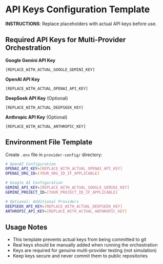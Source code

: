 # API Keys Configuration Template

**INSTRUCTIONS**: Replace placeholders with actual API keys before use.

## Required API Keys for Multi-Provider Orchestration

**Google Gemini API Key**
```
[REPLACE_WITH_ACTUAL_GOOGLE_GEMINI_KEY]
```

**OpenAI API Key**
```
[REPLACE_WITH_ACTUAL_OPENAI_API_KEY]
```

**DeepSeek API Key** (Optional)
```
[REPLACE_WITH_ACTUAL_DEEPSEEK_KEY]
```

**Anthropic API Key** (Optional)
```
[REPLACE_WITH_ACTUAL_ANTHROPIC_KEY]
```

## Environment File Template

Create `.env` file in `provider-config/` directory:

```bash
# OpenAI Configuration
OPENAI_API_KEY=[REPLACE_WITH_ACTUAL_OPENAI_API_KEY]
OPENAI_ORG_ID=[YOUR_ORG_ID_IF_APPLICABLE]

# Google AI Configuration  
GEMINI_API_KEY=[REPLACE_WITH_ACTUAL_GOOGLE_GEMINI_KEY]
GEMINI_PROJECT_ID=[YOUR_PROJECT_ID_IF_APPLICABLE]

# Optional: Additional Providers
DEEPSEEK_API_KEY=[REPLACE_WITH_ACTUAL_DEEPSEEK_KEY]
ANTHROPIC_API_KEY=[REPLACE_WITH_ACTUAL_ANTHROPIC_KEY]
```

## Usage Notes

- This template prevents actual keys from being committed to git
- Real keys should be manually added when running the orchestration
- Keys are required for genuine multi-provider testing (not simulation)
- Keep keys secure and never commit them to public repositories